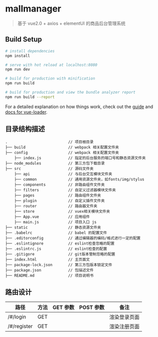 # mallmanager

> 基于 vue2.0 + axios + elementUI 的商品后台管理系统

## Build Setup

``` bash
# install dependencies
npm install

# serve with hot reload at localhost:8080
npm run dev

# build for production with minification
npm run build

# build for production and view the bundle analyzer report
npm run build --report
```

For a detailed explanation on how things work, check out the [guide](http://vuejs-templates.github.io/webpack/) and [docs for vue-loader](http://vuejs.github.io/vue-loader).


## 目录结构描述
```
.                           // 项目根目录
├── build                   // webpack 相关配置文件夹
├── config                  // webpack 相关配置文件夹
    ├── index.js            // 指定的后台服务的端口号和静态资源文件夹
├── node_modules            // 第三方包下载目录
├── src                     // 源码文件夹
    ├── api                 // 与后台交互模块文件夹
    ├── common              // 通用资源文件夹，如fonts/img/stylus
    ├── components          // 非路由组件文件夹
    ├── filters             // 自定义过滤器模块文件夹
    ├── pages               // 路由组件文件夹
    ├── plugin              // 自定义插件文件夹
    ├── router              // 路由器文件夹
    ├── store               // vuex相关模块文件夹
    ├── App.vue             // 应用组件
    ├── main.js             // 项目入口 js
├── static                  // 静态资源文件夹
├── .babelrc                // babel 的配置文件
├── .editorconfig           // 通过编辑器的编码/格式进行一定的配置
├── .eslintignore           // eslint检查忽略的配置
├── .eslintrc.js            // eslint检查的配置
├── .gitigore               // git版本管制忽略的配置
├── index.html              // 主页面文
├── package-lock.json       // 第三方包版本锁定文件
├── package.json            // 包描述文件
├── README.md               // 项目说明书
```

## 路由设计
| 路径        | 方法 | GET 参数 | POST 参数 | 备注         |
| ----------- | ---- | -------- | --------- | ------------ |
| /#/login    | GET  |          |           | 渲染登录页面 |
| /#/register | GET  |          |           | 渲染注册页面 |

